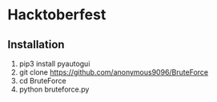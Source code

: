 # Hacktoberfest

## Installation
1. pip3 install pyautogui
2. git clone https://github.com/anonymous9096/BruteForce
3. cd BruteForce
4. python bruteforce.py

